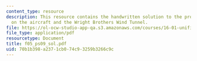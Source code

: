 ```yaml
---
content_type: resource
description: This resource contains the handwritten solution to the problem set based
  on the aircraft and the Wright Brothers Wind Tunnel.
file: https://ol-ocw-studio-app-qa.s3.amazonaws.com/courses/16-01-unified-engineering-i-ii-iii-iv-fall-2005-spring-2006/70b1b398a2371cb074c93259b3266c9c_f05_ps09_sol.pdf
file_type: application/pdf
resourcetype: Document
title: f05_ps09_sol.pdf
uid: 70b1b398-a237-1cb0-74c9-3259b3266c9c
---
```

